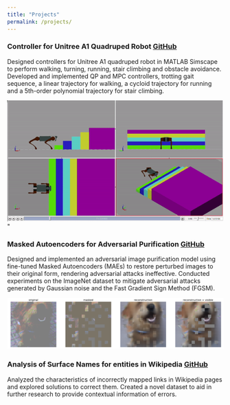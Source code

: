 ```yaml
---
title: "Projects"
permalink: /projects/
---
```


### Controller for Unitree A1 Quadruped Robot <a href="https://github.com/athanggupte/AME556-Robotics-Project.git"><i class=".btn fab fa-fw fa-github icon-pad-right" aria-hidden="true"></i>GitHub</a>

Designed controllers for Unitree A1 quadruped robot in MATLAB Simscape to perform walking, turning, running, stair climbing and obstacle avoidance. Developed and implemented QP and MPC controllers, trotting gait sequence, a linear trajectory for walking, a cycloid trajectory for running and a 5th-order polynomial trajectory for stair climbing.

<img src='/images/stairclimbing.gif'>"

### Masked Autoencoders for Adversarial Purification <a href="https://github.com/indweller/CSCI566-DL-Project.git"><i class=".btn fab fa-fw fa-github icon-pad-right" aria-hidden="true"></i>GitHub</a>

Designed and implemented an adversarial image purification model using fine-tuned Masked Autoencoders (MAEs) to restore perturbed images to their original form, rendering adversarial attacks ineffective. Conducted experiments on the ImageNet dataset to mitigate adversarial attacks generated by Gaussian noise and the Fast Gradient Sign Method (FGSM). 

<img src="/images/MAE.png">

### Analysis of Surface Names for entities in Wikipedia <a href="https://github.com/indweller/wiki-extractor"><i class=".btn fab fa-fw fa-github icon-pad-right" aria-hidden="true"></i>GitHub</a>

Analyzed the characteristics of incorrectly mapped links in Wikipedia pages and explored solutions to correct them. Created a novel dataset to aid in further research to provide contextual information of errors.


